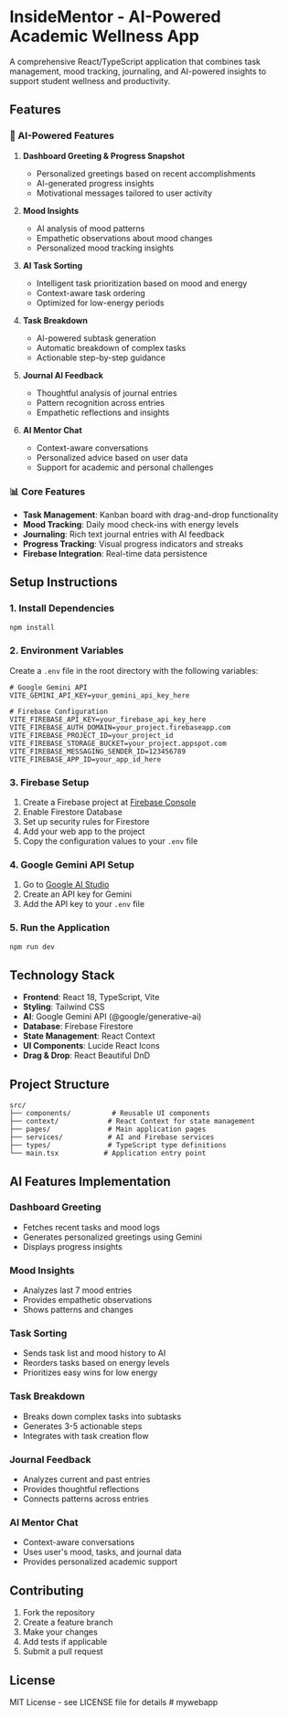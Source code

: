 # InsideMentor - AI-Powered Academic Wellness App

A comprehensive React/TypeScript application that combines task management, mood tracking, journaling, and AI-powered insights to support student wellness and productivity.

## Features

### 🤖 AI-Powered Features

1. **Dashboard Greeting & Progress Snapshot**
   - Personalized greetings based on recent accomplishments
   - AI-generated progress insights
   - Motivational messages tailored to user activity

2. **Mood Insights**
   - AI analysis of mood patterns
   - Empathetic observations about mood changes
   - Personalized mood tracking insights

3. **AI Task Sorting**
   - Intelligent task prioritization based on mood and energy
   - Context-aware task ordering
   - Optimized for low-energy periods

4. **Task Breakdown**
   - AI-powered subtask generation
   - Automatic breakdown of complex tasks
   - Actionable step-by-step guidance

5. **Journal AI Feedback**
   - Thoughtful analysis of journal entries
   - Pattern recognition across entries
   - Empathetic reflections and insights

6. **AI Mentor Chat**
   - Context-aware conversations
   - Personalized advice based on user data
   - Support for academic and personal challenges

### 📊 Core Features

- **Task Management**: Kanban board with drag-and-drop functionality
- **Mood Tracking**: Daily mood check-ins with energy levels
- **Journaling**: Rich text journal entries with AI feedback
- **Progress Tracking**: Visual progress indicators and streaks
- **Firebase Integration**: Real-time data persistence

## Setup Instructions

### 1. Install Dependencies

```bash
npm install
```

### 2. Environment Variables

Create a `.env` file in the root directory with the following variables:

```env
# Google Gemini API
VITE_GEMINI_API_KEY=your_gemini_api_key_here

# Firebase Configuration
VITE_FIREBASE_API_KEY=your_firebase_api_key_here
VITE_FIREBASE_AUTH_DOMAIN=your_project.firebaseapp.com
VITE_FIREBASE_PROJECT_ID=your_project_id
VITE_FIREBASE_STORAGE_BUCKET=your_project.appspot.com
VITE_FIREBASE_MESSAGING_SENDER_ID=123456789
VITE_FIREBASE_APP_ID=your_app_id_here
```

### 3. Firebase Setup

1. Create a Firebase project at [Firebase Console](https://console.firebase.google.com/)
2. Enable Firestore Database
3. Set up security rules for Firestore
4. Add your web app to the project
5. Copy the configuration values to your `.env` file

### 4. Google Gemini API Setup

1. Go to [Google AI Studio](https://makersuite.google.com/app/apikey)
2. Create an API key for Gemini
3. Add the API key to your `.env` file

### 5. Run the Application

```bash
npm run dev
```

## Technology Stack

- **Frontend**: React 18, TypeScript, Vite
- **Styling**: Tailwind CSS
- **AI**: Google Gemini API (@google/generative-ai)
- **Database**: Firebase Firestore
- **State Management**: React Context
- **UI Components**: Lucide React Icons
- **Drag & Drop**: React Beautiful DnD

## Project Structure

```
src/
├── components/          # Reusable UI components
├── context/            # React Context for state management
├── pages/              # Main application pages
├── services/           # AI and Firebase services
├── types/              # TypeScript type definitions
└── main.tsx           # Application entry point
```

## AI Features Implementation

### Dashboard Greeting
- Fetches recent tasks and mood logs
- Generates personalized greetings using Gemini
- Displays progress insights

### Mood Insights
- Analyzes last 7 mood entries
- Provides empathetic observations
- Shows patterns and changes

### Task Sorting
- Sends task list and mood history to AI
- Reorders tasks based on energy levels
- Prioritizes easy wins for low energy

### Task Breakdown
- Breaks down complex tasks into subtasks
- Generates 3-5 actionable steps
- Integrates with task creation flow

### Journal Feedback
- Analyzes current and past entries
- Provides thoughtful reflections
- Connects patterns across entries

### AI Mentor Chat
- Context-aware conversations
- Uses user's mood, tasks, and journal data
- Provides personalized academic support

## Contributing

1. Fork the repository
2. Create a feature branch
3. Make your changes
4. Add tests if applicable
5. Submit a pull request

## License

MIT License - see LICENSE file for details # mywebapp
